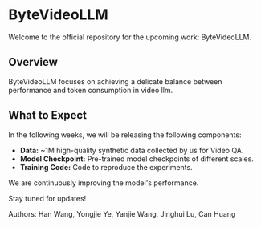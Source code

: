 # ByteVideoLLM

Welcome to the official repository for the upcoming work: ByteVideoLLM.

## Overview
ByteVideoLLM focuses on achieving a delicate balance between performance and token consumption in video llm. 

## What to Expect
In the following weeks, we will be releasing the following components:
- **Data:** ~1M high-quality synthetic data collected by us for Video QA.
- **Model Checkpoint:** Pre-trained model checkpoints of different scales.
- **Training Code:** Code to reproduce the experiments.

We are continuously improving the model's performance.

Stay tuned for updates!

Authors: Han Wang, Yongjie Ye, Yanjie Wang, Jinghui Lu, Can Huang
